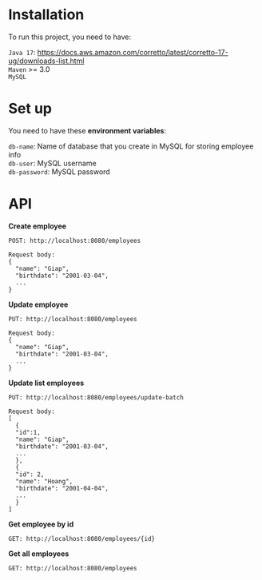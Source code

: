 # Installation

To run this project, you need to have:

`Java 17`: https://docs.aws.amazon.com/corretto/latest/corretto-17-ug/downloads-list.html <br>
`Maven` >= 3.0 <br>
`MySQL`

# Set up

You need to have these <b>environment variables</b>:

`db-name`: Name of database that you create in MySQL for storing employee info<br>
`db-user`: MySQL username <br>
`db-password`: MySQL password <br>

# API

<b>Create employee</b>
```
POST: http://localhost:8080/employees

Request body:
{
  "name": "Giap",
  "birthdate": "2001-03-04",
  ...
}
```


<b>Update employee</b>
```
PUT: http://localhost:8080/employees

Request body:
{
  "name": "Giap",
  "birthdate": "2001-03-04",
  ...
}
```

<b>Update list employees</b>
```
PUT: http://localhost:8080/employees/update-batch

Request body:
[
  {
  "id":1,
  "name": "Giap",
  "birthdate": "2001-03-04",
  ...
  },
  {
  "id": 2,
  "name": "Hoang",
  "birthdate": "2001-04-04",
  ...
  }
]
```

<b>Get employee by id</b>
```
GET: http://localhost:8080/employees/{id}
```

<b>Get all employees</b>
```
GET: http://localhost:8080/employees
```






